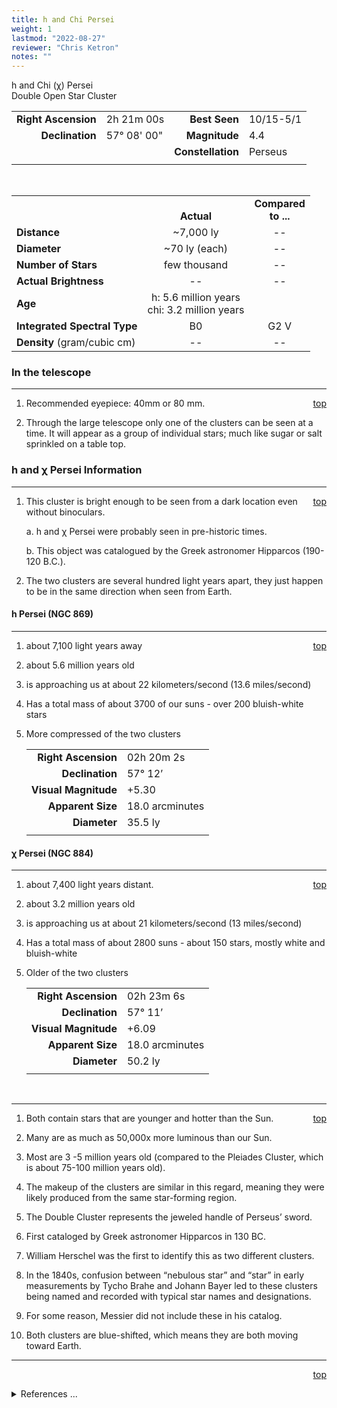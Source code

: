 ```yaml
---
title: h and Chi Persei
weight: 1
lastmod: "2022-08-27"
reviewer: "Chris Ketron"
notes: ""
---
```


<script src="/notes/js/whatsup.js"></script>
<script type="text/javascript">
	var objectName ="h and Chi Persei"
	var objectDesc ="Double Open Star Cluster<br/>NGC 869 and NGC 884<br/>in the Constellation<br/>Perseus"
	var objectImage="hxpersei.jpg"
</script>

<span style='float:right;'><div id=whatsup></div></span>

h and Chi (&chi;) Persei  
Double Open Star Cluster  

|   |   |   |   |
|--:|:--|--:|:--|
|**Right Ascension**|2h 21m 00s|**Best Seen**|10/15-5/1|
|**Declination**|57&deg; 08' 00"	|**Magnitude**|4.4|
|   |   |**Constellation**|Perseus|
|   |   |   |   |

<br/>

|   |   |   |
|---|:---:|:---:|
|   | <br/>**Actual**| **Compared<br/>to ...** |
|**Distance** | ~7,000 ly | -- |
|**Diameter** | ~70 ly (each) | -- |
|**Number of Stars**| few thousand | -- |
|**Actual Brightness**| -- | -- |
|**Age** | h: 5.6 million years<br/>chi: 3.2 million years |   |
|**Integrated Spectral Type** | B0 | G2 V |
|**Density** (gram/cubic cm) | -- | -- |

### In the telescope

---
<span style='float:right;'>[top](#)</span>

1.  Recommended eyepiece: 40mm or 80 mm.

2.  Through the large telescope only one of the clusters can be seen at a time.  It will appear as a group of individual stars; much like sugar or salt sprinkled on a table top.

### h and χ Persei Information

---
<span style='float:right;'>[top](#)</span>

1.  This cluster is bright enough to be seen from a dark location even without binoculars.

    a.	h and χ Persei were probably seen in pre-historic times.

    b.	This object was catalogued by the Greek astronomer Hipparcos (190-120 B.C.).

2.  The two clusters are several hundred light years apart, they just happen to be in the same direction when seen from Earth.
 
#### h Persei (NGC 869)

---
<span style='float:right;'>[top](#)</span>

1.	about 7,100 light years away  

1.	about 5.6 million years old  

1.	is approaching us at about 22 kilometers/second (13.6 miles/second)  

1.	Has a total mass of about 3700 of our suns - over 200 bluish-white stars  

1.  More compressed of the two clusters  

    |    |    |
    |---:|:---|
    |**Right Ascension** | 02h 20m 2s |
    |**Declination**     | 57&deg; 12’|
    |**Visual Magnitude**| +5.30      |
    |**Apparent Size**   | 18.0 arcminutes |
    |**Diameter**        | 35.5 ly |
    |    |    |


#### &chi; Persei (NGC 884)

---
<span style='float:right;'>[top](#)</span>

1.  about 7,400 light years distant.

1.  about 3.2 million years old

2.  is approaching us at about 21 kilometers/second (13 miles/second)

1.  Has a total mass of about 2800 suns - about 150 stars, mostly white and bluish-white

1.  Older of the two clusters

    |    |    |
    |---:|:---|
    |**Right Ascension** | 02h 23m 6s |
    |**Declination**     | 57&deg; 11’|
    |**Visual Magnitude**| +6.09      |
    |**Apparent Size**   | 18.0 arcminutes |
    |**Diameter**        | 50.2 ly |
    |    |    |

<br/>

---
<span style='float:right;'>[top](#)</span>

1.  Both contain stars that are younger and hotter than the Sun.

2.  Many are as much as 50,000x more luminous than our Sun.

3.  Most are 3 -5 million years old (compared to the Pleiades Cluster, which is about 75-100 million years old).

4.  The makeup of the clusters are similar in this regard, meaning they were likely produced from the same star-forming region.

5.  The Double Cluster represents the jeweled handle of Perseus’ sword.

6.  First cataloged by Greek astronomer Hipparcos in 130 BC.

7.  William Herschel was the first to identify this as two different clusters.

8.  In the 1840s, confusion between “nebulous star” and “star” in early measurements by Tycho Brahe and Johann Bayer led to these clusters being named and recorded with typical star names and designations.

9.  For some reason, Messier did not include these in his catalog.

10. Both clusters are blue-shifted, which means they are both moving toward Earth.

---
<span style='float:right;'>[top](#)</span>
<br/>
<details>
<summary>References ...</summary>

|   |   |   | 
|---|---|---|
|**Item**|**Updated**|**Notes**|
|Coordinates|2002-09-23|tweaked with SIMBAD and seds|
|Distance|2002-09-23|tweaked|
|Actual Brightness| -- |   |	
|Number of Stars|2002-09-23|left alone – can’t find support evidence|
|Diameter|2002-09-23|left alone – can’t find support evidence|
|Age|2002-09-23|left alone – can’t find support evidence|
|Integrated Spectral Type| -- |   |	
|Other information|2017-05-07|<https://apod.nasa.gov/apod/ap970129.html><br/><http://messier.seds.org/xtra/ngc/n0869.html><br/><http://adsabs.harvard.edu/abs/2002ApJ...576..880S>
</details>
